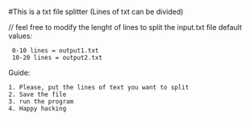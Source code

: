 #This is a txt file splitter (Lines of txt can be divided)

// feel free to modify the lenght of lines to split the input.txt file
default values:

     0-10 lines = output1.txt 
     10-20 lines = output2.txt

Guide:


    1. Please, put the lines of text you want to split
    2. Save the file
    3. run the program
    4. Happy hacking

                                    
